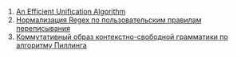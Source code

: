 1. [An Efficient Unification Algorithm](https://github.com/VladBermishev/FormalLanguageTheory_Labs/tree/master/lab1)
2. [Нормализация Regex по пользовательским правилам переписывания](https://github.com/VladBermishev/FormalLanguageTheory_Labs/tree/master/lab2)
3. [Коммутативный образ контекстно-свободной грамматики по алгоритму Пиллинга](https://github.com/VladBermishev/FormalLanguageTheory_Labs/tree/master/lab3)